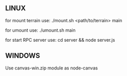 LINUX
-------------------

for mount terrain use:
./mount.sh <path/to/terrain> main

for umount use:
./umount.sh main

for start RPC server use:
cd server && node server.js

WINDOWS
-------------------
Use canvas-win.zip module as node-canvas